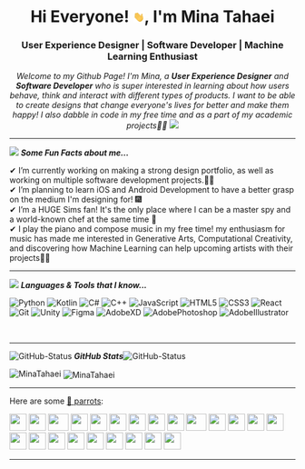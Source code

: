 <h1 align="center">Hi Everyone! <img src="https://raw.githubusercontent.com/ABSphreak/ABSphreak/master/gifs/Hi.gif" width="20px">, I'm Mina Tahaei</h1>
<h3 align="center">User Experience Designer | Software Developer | Machine Learning Enthusiast</h3>
<p align="center">
  <em>
    Welcome to my Github Page! I'm Mina, a <b>User Experience Designer</b> and <b>Software Developer</b> who is super interested in learning about how users behave, think and interact with different types of products. I want to be able to create designs that change everyone's lives for better and make them happy! I also dabble in code in my free time and as a part of my academic projects👩‍💻  <img src="https://media.giphy.com/media/VgCDAzcKvsR6OM0uWg/giphy.gif" width="50" /> 
  </em> 
<hr>
 
<img src="https://media.giphy.com/media/ObNTw8Uzwy6KQ/giphy.gif" width="30px">&nbsp;***Some Fun Facts about me...***
 
✔ I’m currently working on making a strong design portfolio, as well as working on multiple software development projects.👩‍🔧<br>
✔ I’m planning to learn iOS and Android Development to have a better grasp on the medium I'm designing for! 🎆 <br>
✔ I’m a HUGE Sims fan! It's the only place where I can be a master spy and a world-known chef at the same time 🤣<br>
✔ I play the piano and compose music in my free time! my enthusiasm for music has made me interested in Generative Arts, Computational Creativity, and discovering how Machine Learning can help upcoming artists with their projects🎼🎹<br>
<hr>
 
<img src="https://media.giphy.com/media/ObNTw8Uzwy6KQ/giphy.gif" width="30px">&nbsp;***Languages & Tools that I know...***


![Python](https://img.shields.io/badge/Python-14354C?style=flat-square&logo=python&logoColor=white)
![Kotlin](https://img.shields.io/badge/Kotlin-14354C?style=flat-square&logo=kotlin&logoColor=white)
![C#](https://img.shields.io/badge/C%23-239120?style=flat-square&logo=c-sharp&logoColor=white)
![C++](https://img.shields.io/badge/-C++-007ACC?style=flat-square&logo=cplusplus&logoColor=white)
![JavaScript](https://img.shields.io/badge/-JavaScript-black?style=flat-square&logo=javascript)
![HTML5](https://img.shields.io/badge/HTML5-E34F26?style=flat-square&logo=html5&logoColor=white)
![CSS3](https://img.shields.io/badge/CSS3-1572B6?style=flat-square&logo=css3&logoColor=white)
![React](https://img.shields.io/badge/React-030937?style=flat-square&logo=react&logoColor=white)
![Git](https://img.shields.io/badge/-Git-%23F05032?style=flat-square&logo=git&logoColor=%23ffffff)
![Unity](https://img.shields.io/badge/Unity-100000?style=flat-square&logo=unity&logoColor=white)
![Figma](https://img.shields.io/badge/Figma-fd0000?style=flat-square&logo=figma&logoColor=white)
![AdobeXD](https://img.shields.io/badge/AdobeXD-9900fd?style=flat-square&logo=adobexd&logoColor=white)
![AdobePhotoshop](https://img.shields.io/badge/AdobePhotoshop-029b73?style=flat-square&logo=adobephotoshop&logoColor=white)
![AdobeIllustrator](https://img.shields.io/badge/AdobeIllustrator-c99702?style=flat-square&logo=adobeIllustrator&logoColor=white)
 
</p>
<br>
<hr>
  <p align="left">
<img src="https://media.giphy.com/media/8UHRm5oY4k4FDxq5QG/giphy.gif" width="30px" alt="GitHub-Status"/>&nbsp;<i><b>GitHub Stats</b></i><img src="https://media.giphy.com/media/8UHRm5oY4k4FDxq5QG/giphy.gif" width="30px" alt="GitHub-Status"/></p>
<p><img align="left" src="(https://github-readme-stats.vercel.app/api?username=MinaTahaei)](https://github.com/MinaTahaei/github-readme-stats)" alt="MinaTahaei" /></p>
 
<p>&nbsp;<img align="center" src="https://github-readme-stats.vercel.app/api?username=MinaTahaei&show_icons=true&locale=en" alt="MinaTahaei" width="410" /></p>
 
<hr>
 
Here are some [🦜 parrots](https://cultofthepartyparrot.com):
 
<div>
    <img src="https://cultofthepartyparrot.com/parrots/hd/githubparrot.gif" width="30" height="30"/>
    <img src="https://cultofthepartyparrot.com/flags/hd/indiaparrot.gif" width="30" height="30"/>
    <img src="https://cultofthepartyparrot.com/parrots/asyncparrot.gif" width="36" height="30"/>
    <img src="https://cultofthepartyparrot.com/parrots/hd/60fpsparrot.gif" width="30" height="30"/>
    <img src="https://cultofthepartyparrot.com/parrots/hd/jumpingparrot.gif" width="30" height="30"/>
    <img src="https://cultofthepartyparrot.com/parrots/hd/opensourceparrot.gif" width="30" height="30"/>
    <img src="https://cultofthepartyparrot.com/parrots/hd/dealwithitnowparrot.gif" width="30" height="30"/>
    <img src="https://cultofthepartyparrot.com/parrots/hd/hypnoparrotlight.gif" width="30" height="30"/>
    <img src="https://cultofthepartyparrot.com/parrots/databaseparrot.gif" width="30" height="30"/>
    <img src="https://cultofthepartyparrot.com/parrots/fixparrot.gif" width="36" height="30"/>
    <img src="https://cultofthepartyparrot.com/parrots/hd/laptop_parrot.gif" width="30" height="30"/>
    <img src="https://cultofthepartyparrot.com/parrots/hd/spinningparrot.gif" width="30" height="30"/>
    <img src="https://cultofthepartyparrot.com/parrots/hd/levitationparrot.gif" width="30" height="30"/>
    <img src="https://cultofthepartyparrot.com/parrots/hd/meldparrot.gif" width="30" height="30"/>
    <img src="https://cultofthepartyparrot.com/parrots/slomoparrot.gif" width="30" height="30"/>
    <img src="https://cultofthepartyparrot.com/parrots/hd/moonwalkingparrot.gif" width="30" height="30"/>
    <img src="https://cultofthepartyparrot.com/parrots/hd/stableparrot.gif" width="30" height="30"/>
    <img src="https://cultofthepartyparrot.com/parrots/hd/scienceparrot.gif" width="30" height="30"/>
    <img src="https://cultofthepartyparrot.com/parrots/hd/pirateparrot.gif" width="30" height="30"/>
    <img src="https://cultofthepartyparrot.com/parrots/hd/footballparrot.gif" width="30" height="30"/>
    <img src="https://cultofthepartyparrot.com/parrots/hd/illuminatiparrot.gif" width="30" height="30"/>
    <img src="https://cultofthepartyparrot.com/parrots/hd/hypnoparrotdark.gif" width="30" height="30"/>
    <img src="https://cultofthepartyparrot.com/parrots/hd/mustacheparrot.gif" width="30" height="30"/>
</div> 
<hr>

